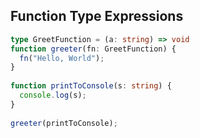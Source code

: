 ## Function Type Expressions
```ts
type GreetFunction = (a: string) => void
function greeter(fn: GreetFunction) {
  fn("Hello, World");
}
 
function printToConsole(s: string) {
  console.log(s);
}
 
greeter(printToConsole);
```
<!-- ## Call Signatures(调用签名)

## Construct Signatures(构造签名)

## Generic Functions -->